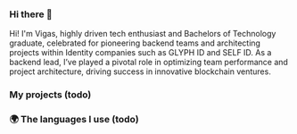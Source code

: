 ### Hi there 👋 

Hi! I'm Vigas, highly driven tech enthusiast and Bachelors of Technology graduate, celebrated for pioneering backend teams and architecting projects within Identity companies such as GLYPH ID and SELF ID. As a backend lead, I’ve played a pivotal role in optimizing team performance and project architecture, driving success in innovative blockchain ventures. 


### My projects (todo)


### 🌍 The languages I use (todo)


